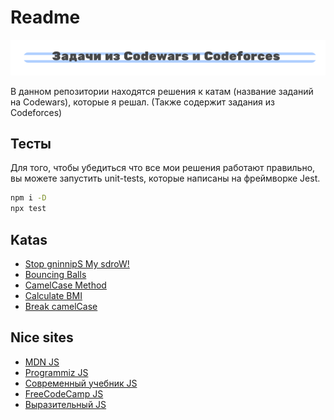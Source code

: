 # Readme
<p align="center">
  <img alt="" src="/png/logo.png">
</p>

В данном репозитории находятся решения к катам (название заданий на Codewars), которые я решал. (Также содержит задания из Codeforces)
## Тесты
Для того, чтобы убедиться что все мои решения работают правильно, вы можете запустить unit-tests, которые написаны на фреймворке Jest.

```bash
npm i -D
npx test
```

## Katas
* [Stop gninnipS My sdroW!](https://github.com/daniilshilo-dev/codewars-challenges/tree/master/Stop%20gninnipS%20My%20sdroW!)
* [Bouncing Balls](https://github.com/daniilshilo-dev/codewars-challenges/tree/master/Bouncing%20Balls)
* [CamelCase Method](https://github.com/daniilshilo-dev/codewars-challenges/tree/master/CamelCase%20Method)
* [Calculate BMI](https://github.com/daniilshilo-dev/codewars-challenges/tree/master/Calculate%20BMI)
* [Break camelCase](https://github.com/daniilshilo-dev/codewars-challenges/tree/master/Break%20CamelCase)

## Nice sites
* [MDN JS](https://github.com/daniilshilo-dev/codewars-challenges/tree/master/)
* [Programmiz JS](https://www.programiz.com/javascript)
* [Современный учебник JS](https://learn.javascript.ru)
* [FreeCodeCamp JS](https://www.freecodecamp.org/learn/javascript-algorithms-and-data-structures)
* [Выразительный JS](https://karmazzin.gitbook.io/eloquentjavascript_ru)
